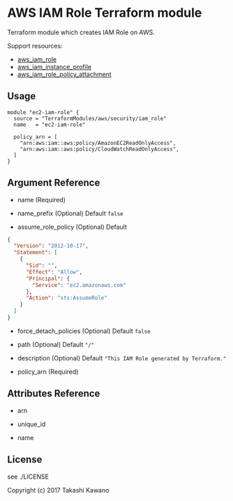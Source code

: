AWS IAM Role Terraform module
=============================

Terraform module which creates IAM Role on AWS.

Support resources:

* [aws_iam_role](https://www.terraform.io/docs/providers/aws/r/iam_role.html)
* [aws_iam_instance_profile](https://www.terraform.io/docs/providers/aws/r/iam_instance_profile.html)
* [aws_iam_role_policy_attachment](https://www.terraform.io/docs/providers/aws/r/iam_role_policy_attachment.html)

Usage
-----

```hcl
module "ec2-iam-role" {
  source = "TerraformModules/aws/security/iam_role"
  name   = "ec2-iam-role"

  policy_arn = [
    "arn:aws:iam::aws:policy/AmazonEC2ReadOnlyAccess",
    "arn:aws:iam::aws:policy/CloudWatchReadOnlyAccess",
  ]
}
```

Argument Reference
------------------

* name (Required)

* name_prefix (Optional)
  Default `false`

* assume_role_policy (Optional)
  Default

```json
{
  "Version": "2012-10-17",
  "Statement": [
    {
      "Sid": "",
      "Effect": "Allow",
      "Principal": {
        "Service": "ec2.amazonaws.com"
      },
      "Action": "sts:AssumeRole"
    }
  ]
}
```

* force_detach_policies (Optional)
  Default `false`

* path (Optional)
  Default `"/"`

* description (Optional)
  Default `"This IAM Role generated by Terraform."`

* policy_arn (Required)
  


Attributes Reference
--------------------

* arn

* unique_id

* name

License
-------
see ./LICENSE

Copyright (c) 2017 Takashi Kawano
